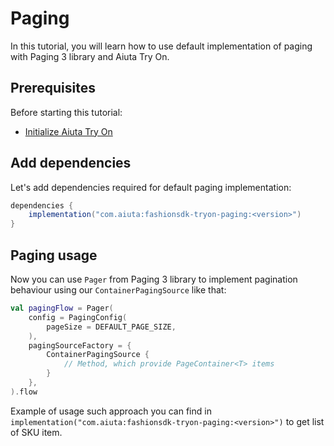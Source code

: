 # Paging

In this tutorial, you will learn how to use default implementation of paging with Paging 3 library and Aiuta Try On.

## Prerequisites

Before starting this tutorial:

- [Initialize Aiuta Try On](making-try-ons.md)


## Add dependencies

Let's add dependencies required for default paging implementation:

```gradle
dependencies {
    implementation("com.aiuta:fashionsdk-tryon-paging:<version>")
}
```

## Paging usage

Now you can use `Pager` from Paging 3 library to implement pagination behaviour using our `ContainerPagingSource` like that:

```kotlin
val pagingFlow = Pager(
    config = PagingConfig(
        pageSize = DEFAULT_PAGE_SIZE,
    ),
    pagingSourceFactory = {
        ContainerPagingSource {
            // Method, which provide PageContainer<T> items
        }
    },
).flow
```

Example of usage such approach you can find in `implementation("com.aiuta:fashionsdk-tryon-paging:<version>")` to get list of SKU item.
